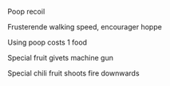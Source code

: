 <!-- Poop stuns -->
Poop recoil

<!-- Can't shoot when stunned -->

<!-- Monkey states -->
  <!-- - Default: 🐵 -->


Frusterende walking speed, encourager hoppe

Using poop costs 1 food

Special fruit givets machine gun

Special chili fruit shoots fire downwards
